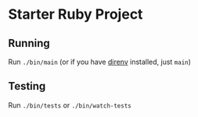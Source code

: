 # Starter Ruby Project

## Running

Run `./bin/main` (or if you have [direnv](direnv.net) installed, just `main`)

## Testing

Run `./bin/tests` or `./bin/watch-tests`

